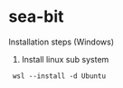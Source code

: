 # sea-bit

Installation steps (Windows)

1. Install linux sub system
```
 wsl --install -d Ubuntu
```
  
